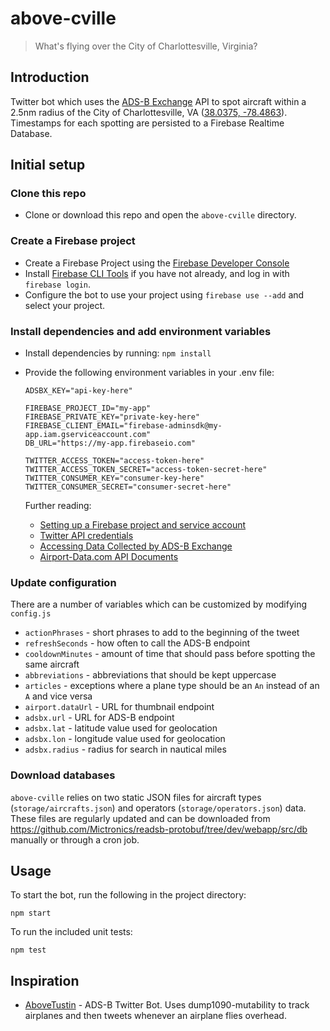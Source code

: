 # above-cville

> What's flying over the City of Charlottesville, Virginia?

## Introduction

Twitter bot which uses the [ADS-B Exchange](https://www.adsbexchange.com/) API to spot aircraft within a 2.5nm radius of the City of Charlottesville, VA ([38.0375, -78.4863](https://goo.gl/maps/sySAUH9KeKCYCrtG9)). Timestamps for each spotting are persisted to a Firebase Realtime Database.

## Initial setup

### Clone this repo

- Clone or download this repo and open the `above-cville` directory.

### Create a Firebase project

- Create a Firebase Project using the [Firebase Developer Console](https://console.firebase.google.com)
- Install [Firebase CLI Tools](https://github.com/firebase/firebase-tools) if you have not already, and log in with `firebase login`.
- Configure the bot to use your project using `firebase use --add` and select your project.

### Install dependencies and add environment variables

- Install dependencies by running: `npm install`
- Provide the following environment variables in your .env file:

  ```
  ADSBX_KEY="api-key-here"

  FIREBASE_PROJECT_ID="my-app"
  FIREBASE_PRIVATE_KEY="private-key-here"
  FIREBASE_CLIENT_EMAIL="firebase-adminsdk@my-app.iam.gserviceaccount.com"
  DB_URL="https://my-app.firebaseio.com"

  TWITTER_ACCESS_TOKEN="access-token-here"
  TWITTER_ACCESS_TOKEN_SECRET="access-token-secret-here"
  TWITTER_CONSUMER_KEY="consumer-key-here"
  TWITTER_CONSUMER_SECRET="consumer-secret-here"
  ```

  Further reading:

  - [Setting up a Firebase project and service account](https://firebase.google.com/docs/admin/setup)
  - [Twitter API credentials](https://developer.twitter.com/)
  - [Accessing Data Collected by ADS-B Exchange](https://www.adsbexchange.com/data/)
  - [Airport-Data.com API Documents](https://www.airport-data.com/api/doc.php)

### Update configuration

There are a number of variables which can be customized by modifying `config.js`

- `actionPhrases` - short phrases to add to the beginning of the tweet
- `refreshSeconds` - how often to call the ADS-B endpoint
- `cooldownMinutes` - amount of time that should pass before spotting the same aircraft
- `abbreviations` - abbreviations that should be kept uppercase
- `articles` - exceptions where a plane type should be an `An` instead of an `A` and vice versa
- `airport.dataUrl` - URL for thumbnail endpoint
- `adsbx.url` - URL for ADS-B endpoint
- `adsbx.lat` - latitude value used for geolocation
- `adsbx.lon` - longitude value used for geolocation
- `adsbx.radius` - radius for search in nautical miles

### Download databases

`above-cville` relies on two static JSON files for aircraft types (`storage/aircrafts.json`) and operators (`storage/operators.json`) data. These files are regularly updated and can be downloaded from https://github.com/Mictronics/readsb-protobuf/tree/dev/webapp/src/db manually or through a cron job.

## Usage

To start the bot, run the following in the project directory:

```
npm start
```

To run the included unit tests:

```
npm test
```

## Inspiration

- [AboveTustin](https://github.com/kevinabrandon/AboveTustin) - ADS-B Twitter Bot. Uses dump1090-mutability to track airplanes and then tweets whenever an airplane flies overhead.
